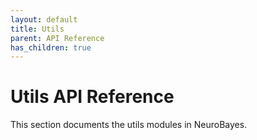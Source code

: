 ```yaml
---
layout: default
title: Utils
parent: API Reference
has_children: true
---
```


# Utils API Reference

This section documents the utils modules in NeuroBayes.
